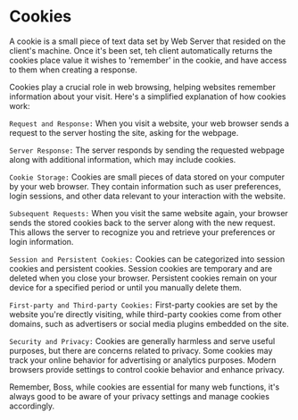 # Cookies

A cookie is a small piece of text data set by Web Server that resided on the client's machine. Once it's been set, teh client automatically returns the cookies place value it wishes to 'remember' in the cookie, and have access to them when creating a response.

Cookies play a crucial role in web browsing, helping websites remember information about your visit. Here's a simplified explanation of how cookies work:

`Request and Response:`
When you visit a website, your web browser sends a request to the server hosting the site, asking for the webpage.

`Server Response:`
The server responds by sending the requested webpage along with additional information, which may include cookies.

`Cookie Storage:`
Cookies are small pieces of data stored on your computer by your web browser. They contain information such as user preferences, login sessions, and other data relevant to your interaction with the website.

`Subsequent Requests:`
When you visit the same website again, your browser sends the stored cookies back to the server along with the new request. This allows the server to recognize you and retrieve your preferences or login information.

`Session and Persistent Cookies:`
Cookies can be categorized into session cookies and persistent cookies. Session cookies are temporary and are deleted when you close your browser. Persistent cookies remain on your device for a specified period or until you manually delete them.

`First-party and Third-party Cookies:`
First-party cookies are set by the website you're directly visiting, while third-party cookies come from other domains, such as advertisers or social media plugins embedded on the site.

`Security and Privacy:`
Cookies are generally harmless and serve useful purposes, but there are concerns related to privacy. Some cookies may track your online behavior for advertising or analytics purposes. Modern browsers provide settings to control cookie behavior and enhance privacy.

Remember, Boss, while cookies are essential for many web functions, it's always good to be aware of your privacy settings and manage cookies accordingly.
